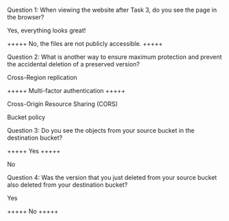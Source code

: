 Question 1: When viewing the website after Task 3, do you see the page in the browser?

 Yes, everything looks great!
 
+++++ No, the files are not publicly accessible. +++++



Question 2: What is another way to ensure maximum protection and prevent the accidental deletion of a preserved version?

 Cross-Region replication
 
+++++ Multi-factor authentication +++++
 
 Cross-Origin Resource Sharing (CORS)
 
 Bucket policy



Question 3: Do you see the objects from your source bucket in the destination bucket?

+++++ Yes +++++
 
 No



Question 4: Was the version that you just deleted from your source bucket also deleted from your destination bucket?

 Yes
 
+++++ No +++++

